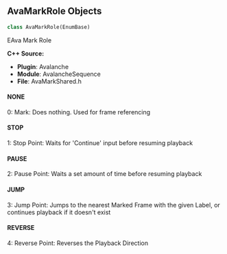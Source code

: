 ## AvaMarkRole Objects

```python
class AvaMarkRole(EnumBase)
```

EAva Mark Role

**C++ Source:**

- **Plugin**: Avalanche
- **Module**: AvalancheSequence
- **File**: AvaMarkShared.h

<a id="unreal.AvaMarkRole.NONE"></a>

#### NONE

0: Mark: Does nothing. Used for frame referencing

<a id="unreal.AvaMarkRole.STOP"></a>

#### STOP

1: Stop Point: Waits for 'Continue' input before resuming playback

<a id="unreal.AvaMarkRole.PAUSE"></a>

#### PAUSE

2: Pause Point: Waits a set amount of time before resuming playback

<a id="unreal.AvaMarkRole.JUMP"></a>

#### JUMP

3: Jump Point: Jumps to the nearest Marked Frame with the given Label, or continues playback if it doesn't exist

<a id="unreal.AvaMarkRole.REVERSE"></a>

#### REVERSE

4: Reverse Point: Reverses the Playback Direction

<a id="unreal.AvaMarkSearchDirection"></a>